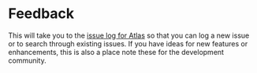 # Feedback

This will take you to the [issue log for Atlas](https://github.com/OHDSI/Atlas/issues) so that you can log a new issue or to search through existing issues. If you have ideas for new features or enhancements, this is also a place note these for the development community.